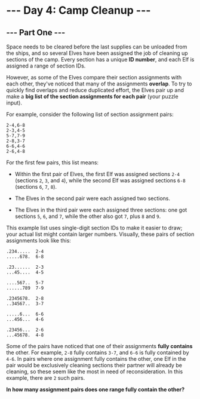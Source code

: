 # --- Day 4: Camp Cleanup ---

## --- Part One ---
Space needs to be cleared before the last supplies can be unloaded from the ships, and so several Elves have been assigned the job of cleaning up sections of the camp. Every section has a unique **ID number**, and each Elf is assigned a range of section IDs.

However, as some of the Elves compare their section assignments with each other, they've noticed that many of the assignments **overlap**. To try to quickly find overlaps and reduce duplicated effort, the Elves pair up and make a **big list of the section assignments for each pair** (your puzzle input).

For example, consider the following list of section assignment pairs:

```
2-4,6-8
2-3,4-5
5-7,7-9
2-8,3-7
6-6,4-6
2-6,4-8
```

For the first few pairs, this list means:
* Within the first pair of Elves, the first Elf was assigned sections ```2-4``` (sections ```2```, ```3```, and ```4```), while the second Elf was assigned sections ```6-8``` (sections ```6```, ```7```, ```8```).

* The Elves in the second pair were each assigned two sections.

* The Elves in the third pair were each assigned three sections: one got sections ```5```, ```6```, and ```7```, while the other also got ```7```, plus ```8``` and ```9```.

This example list uses single-digit section IDs to make it easier to draw; your actual list might contain larger numbers. Visually, these pairs of section assignments look like this:

```
.234.....  2-4
.....678.  6-8

.23......  2-3
...45....  4-5

....567..  5-7
......789  7-9

.2345678.  2-8
..34567..  3-7

.....6...  6-6
...456...  4-6

.23456...  2-6
...45678.  4-8
```

Some of the pairs have noticed that one of their assignments **fully contains** the other. For example, ```2-8``` fully contains ```3-7```, and ```6-6``` is fully contained by ```4-6```. In pairs where one assignment fully contains the other, one Elf in the pair would be exclusively cleaning sections their partner will already be cleaning, so these seem like the most in need of reconsideration. In this example, there are ```2``` such pairs.

**In how many assignment pairs does one range fully contain the other?**
